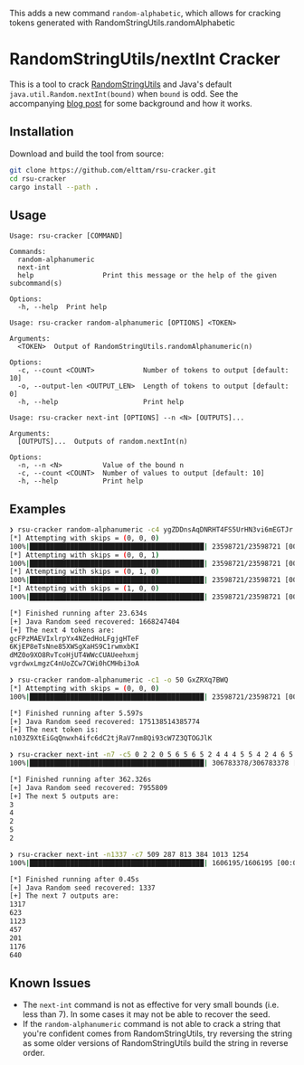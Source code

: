 This adds a new command `random-alphabetic`, which allows for cracking tokens generated with RandomStringUtils.randomAlphabetic

# RandomStringUtils/nextInt Cracker

This is a tool to crack [RandomStringUtils](https://commons.apache.org/proper/commons-lang/apidocs/org/apache/commons/lang3/RandomStringUtils.html) and Java's default `java.util.Random.nextInt(bound)` when `bound` is odd. See the accompanying [blog post](https://elttam.com/blog/cracking-randomness-in-java/) for some background and how it works.

## Installation

Download and build the tool from source:

```sh
git clone https://github.com/elttam/rsu-cracker.git
cd rsu-cracker
cargo install --path .
```

## Usage

```
Usage: rsu-cracker [COMMAND]

Commands:
  random-alphanumeric
  next-int
  help                 Print this message or the help of the given subcommand(s)

Options:
  -h, --help  Print help
```

```
Usage: rsu-cracker random-alphanumeric [OPTIONS] <TOKEN>

Arguments:
  <TOKEN>  Output of RandomStringUtils.randomAlphanumeric(n)

Options:
  -c, --count <COUNT>            Number of tokens to output [default: 10]
  -o, --output-len <OUTPUT_LEN>  Length of tokens to output [default: 0]
  -h, --help                     Print help
```

```
Usage: rsu-cracker next-int [OPTIONS] --n <N> [OUTPUTS]...

Arguments:
  [OUTPUTS]...  Outputs of random.nextInt(n)

Options:
  -n, --n <N>          Value of the bound n
  -c, --count <COUNT>  Number of values to output [default: 10]
  -h, --help           Print help
```

## Examples

```sh
❯ rsu-cracker random-alphanumeric -c4 ygZDDnsAqDNRHT4FS5UrHN3vi6mEGTJr
[*] Attempting with skips = (0, 0, 0)
100%|███████████████████████████████████████████| 23598721/23598721 [00:05<00:00, 4467906.00it/s]
[*] Attempting with skips = (0, 0, 1)
100%|███████████████████████████████████████████| 23598721/23598721 [00:05<00:00, 4319475.50it/s]
[*] Attempting with skips = (0, 1, 0)
100%|███████████████████████████████████████████| 23598721/23598721 [00:05<00:00, 4287969.00it/s]
[*] Attempting with skips = (1, 0, 0)
100%|███████████████████████████████████████████| 23598721/23598721 [00:05<00:00, 4212314.50it/s]

[*] Finished running after 23.634s
[+] Java Random seed recovered: 1668247404
[+] The next 4 tokens are:
gcFPzMAEVIxlrpYx4NZedHoLFgjgHTeF
6KjEP8eTsNne85XWSgXaHS9C1rwmxbKI
dMZ0o9XO8RvTcoHjUT4WWcCUAUeehxmj
vgrdwxLmgzC4nUoZCw7CWi0hCMHbi3oA
```

```sh
❯ rsu-cracker random-alphanumeric -c1 -o 50 GxZRXq7BWQ
[*] Attempting with skips = (0, 0, 0)
100%|███████████████████████████████████████████| 23598721/23598721 [00:05<00:00, 4403258.50it/s]

[*] Finished running after 5.597s
[+] Java Random seed recovered: 175138514385774
[+] The next token is:
n103Z9XtEiGqQnwxh4ifc6dC2tjRaV7nm8Qi93cW7Z3QTOGJlK
```

```sh
❯ rsu-cracker next-int -n7 -c5 0 2 2 0 5 6 5 6 5 2 4 4 4 5 5 4 2 4 6 5
100%|███████████████████████████████████████████| 306783378/306783378 [02:50<00:00, 1798661.75it/s]

[*] Finished running after 362.326s
[+] Java Random seed recovered: 7955809
[+] The next 5 outputs are:
3
4
2
5
2
```

```sh
❯ rsu-cracker next-int -n1337 -c7 509 287 813 384 1013 1254
100%|███████████████████████████████████████████| 1606195/1606195 [00:00<00:00, 4161011.50it/s]

[*] Finished running after 0.45s
[+] Java Random seed recovered: 1337
[+] The next 7 outputs are:
1317
623
1123
457
201
1176
640
```

## Known Issues

- The `next-int` command is not as effective for very small bounds (i.e. less than 7). In some cases it may not be able to recover the seed.
- If the `random-alphanumeric` command is not able to crack a string that you're confident comes from RandomStringUtils, try reversing the string as some older versions of RandomStringUtils build the string in reverse order.
